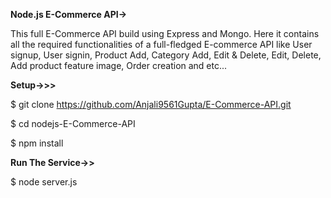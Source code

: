 **Node.js E-Commerce API->**

This full E-Commerce API build using Express and Mongo. Here it contains all the required functionalities of a full-fledged E-commerce API like User signup,
User signin, Product Add, Category Add, Edit & Delete, Edit, Delete, Add product feature image, Order creation and etc...


**Setup->>>**

 $ git clone https://github.com/Anjali9561Gupta/E-Commerce-API.git
 
 $ cd nodejs-E-Commerce-API
 
 $ npm install

**Run The Service->>**

$ node server.js

